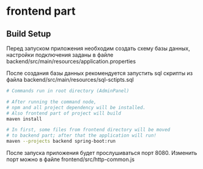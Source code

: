 # frontend part

## Build Setup

Перед запуском приложения необходим создать схему базы данных, настройки подключения заданы в файле backend/src/main/resources/application.properties

После создания базы данных рекомендуется запустить sql скрипты из файла backend/src/main/resources/sql-sctipts.sql
``` bash
# Commands run in root directory (AdminPanel)

# After running the command node,  
# npm and all project dependency will be installed.
# Also frontend part of project will build
maven install

# In first, some files from frontend directory will be moved
# to backend part; after that the application will run!
maven --projects backend spring-boot:run

```

После запуска приложения будет прослушиваться порт 8080. Изменить порт можно в файле frontend/src/http-common.js